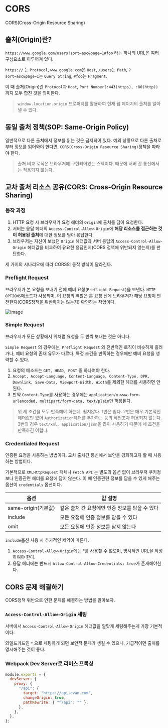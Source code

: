 # CORS

CORS(Cross-Origin Resource Sharing)

## 출처(Origin)란?

`https://www.google.com/users?sort=asc&page=1#foo` 라는 하나의 URL은 여러 구성요소로 이루어져 있다.

`https://` 는 `Protocol`, `www.google.com`은 `Host`, `/users`는 `Path`, `?sort=asc&page=1`는 `Query String`, `#foo`는 `Fragment`.

이 때 출처(Origin)란 `Protocol`과 `Host`, `Port Number(:443(https), :80(http))` 까지 모두 합친 것을 의미한다.

> `window.location.origin` 프로퍼티를 활용하여 현재 웹 페이지의 출처를 알아낼 수 있다.

## 동일 출처 정책(SOP: Same-Origin Policy)

일반적으로 다른 출처에서 정보를 읽는 것은 금지되어 있다. 예외 상황으로 다른 출처로부터 정보를 읽어와야 한다면, `CORS(Cross-Origin Resource Sharing)`정책을 따라야 한다.

> 출처 비교 로직은 브라우저에 구현되어있는 스펙이다. 때문에 서버 간 통신에서는 적용되지 않는다.

## 교차 출처 리소스 공유(CORS: Cross-Origin Resource Sharing)

### 동작 과정

1. HTTP 요청 시 브라우저가 요청 헤더의 `Origin`에 출처를 담아 요청한다.
2. 서버는 응답 헤더의 `Access-Control-Allow-Origin`에 **해당 리소스를 접근하는 것이 허용된 출처**에 대한 정보를 담아 응답한다.
3. 브라우저는 자신이 보냈던 `Origin` 헤더값과 서버 응답의 `Access-Control-Allow-Origin` 헤더값을 비교하여 유요한 응답인지(CORS 정책에 위반되지 않는지)를 판단한다.

세 가지의 시나리오에 따라 CORS의 동작 방식이 달라진다.

### Preflight Request

브라우저가 본 요청을 보내기 전에 예비 요청(`Preflight Request`)을 보낸다. `HTTP OPTIONS`메소드가 사용되며, 이 요청의 역할은 본 요청 전에 브라우저가 해당 요청이 안전한지(CORS정책을 위반하지는 않는지) 확인하는 작업이다.

![image](https://user-images.githubusercontent.com/36905916/96689993-19a6ae00-13be-11eb-87b4-be9cfdb95e09.png)

### Simple Request

브라우저가 모든 상황에서 위처럼 요청을 두 번씩 보내는 것은 아니다.

`Simple Request` 의 경우에는, `Preflight Request` 와 전반적인 로직이 비슷하게 흘러가나, 예비 요청의 존재 유무가 다르다. 특정 조건을 만족하는 경우에만 예비 요청을 생략할 수 있다.

1. 요청의 메소드는 `GET, HEAD, POST` 중 하나여야 한다.
2. `Accept, Accept-Language, Content-Language, Content-Type, DPR, Downlink, Save-Data, Viewport-Width, Width`를 제외한 헤더를 사용하면 안된다.
3. 만약 `Content-Type`를 사용하는 경우에는 `application/x-www-form-urlencoded, multipart/form-data, text/plain`만 허용된다.

> 위 세 조건을 모두 만족해야 하는데, 쉽지않다. 1번은 쉽다. 2번은 매우 기본적인 헤더값만 있어 `Authorization`헤더를 추가하는 등의 작업조차 허용되지 않는다. 3번의 경우 `text/xml, application/json`을 많이 사용하기 때문에 세 조건을 만족하긴 어렵다.

### Credentialed Request

인증된 요청을 사용하는 방법이다. 교차 출처간 통신에서 보안을 강화하고자 할 때 사용하는 방법이다.

기본적으로 `XMLHttpRequest` 객체나 `Fetch API` 는 별도의 옵션 없이 브라우저 쿠키정보나 인증관련 헤더를 요청에 담지 않는다. 이 때 인증관련 정보를 담을 수 있게 해주는 옵션이 `credentials` 옵션이다.

| 옵션                | 값 설명                                        |
| ------------------- | ---------------------------------------------- |
| same-origin(기본값) | 같은 출처 간 요청에만 인증 정보를 담을 수 있다 |
| include             | 모든 요청에 인증 정보를 담을 수 있다           |
| omit                | 모든 요청에 인증 정보를 담지 않는다            |

`include`옵션 사용 시 추가적인 제약이 따른다.

1. `Access-Control-Allow-Origin`에는 \*를 사용할 수 없으며, 명시적인 URL을 작성하여야 한다.
2. 응답 헤더에는 반드시 `Allow-Control-Allow-Credentials: true`가 존재해야한다.

## CORS 문제 해결하기

CORS정책 위반으로 인한 문제를 해결하는 방법을 알아보자.

### `Access-Control-Allow-Origin` 세팅

서버에서 `Access-Control-Allow-Origin` 헤더값을 알맞게 세팅해주는게 가장 기본적이다.

와일드카드인 `*` 으로 세팅하게 되면 보안적 문제가 생길 수 있으니, 가급적이면 출처를 명시해주는 것이 좋다.

### Webpack Dev Server로 리버스 프록싱

```js
module.exports = {
  devServer: {
    proxy: {
      "/api": {
        target: "https://api.evan.com",
        changeOrigin: true,
        pathRewrite: { "^/api": "" },
      },
    },
  },
};
```
